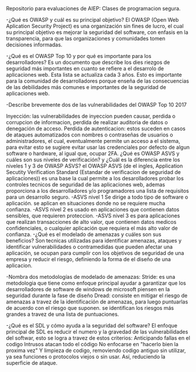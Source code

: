Repositorio para evaluaciones de AIEP: Clases de programacion segura.

-¿Qué es OWASP y cuál es su principal objetivo? El OWASP (Open Web Aplication Security Project) es una organización sin fines de lucro, el cual su principal objetivo es mejorar la seguridad del software, con enfasis en la transparencia, para que las organizaciones y comunidades tomen decisiones informadas.

-¿Qué es el OWASP Top 10 y por qué es importante para los desarrolladores? Es un documento que describe los dies riezgos de seguridad más importantes en cuanto se refiere a el desarrolo de aplicaciones web. Esta lista se actualiza cada 3 años. Esto es importante para la comunidad de desarrolladores porque enseña de las consecuencias de las debilidades más comunes e importantes de la seguridad de aplicaciones web.

-Describe brevemente dos de las vulnerabilidades del OWASP Top 10 2017

Inyección: las vulnerabilidades de inyeccion pueden causar, perdida o corrupcion de informacion, perdida de realizar auditoria de datos o denegación de acceso.
Perdida de autenticacion: estos suceden en casos de ataques automatizados con nombres o contraseñas de usuarios o administradores, el cual, eventualmente permite un acceso a el sistema, para evitar esto se sugiere evitar usar las credenciales por defecto de algun software o hardware, al igual que, ocupar 2FA.
¿Qué es OWASP ASVS y cuáles son sus niveles de verificación? y ¿Cuál es la diferencia entre los niveles 1 y 3 de OWASP ASVS? el OWASP ASVS (de el ingles, Application Secutity Verification Standard (Estandar de verificacion de seguridad de aplicaciones)) es una base la cual permite a los desarolladores probar los controles tecnicos de seguridad de las aplicaciones web, ademas proporciona a los desarrolladores y/o programadores una lista de requisitos para un desarrollo seguro. -ASVS nivel 1 Se dirige a todo tipo de software o aplicación. se aplican en situaciones donde no se requiere mucha confianza. -ASVS nivel 2 es usado en aplicaciones que contienen datos sensibles, que requieren proteccion. -ASVS nivel 3 es para aplicaciones que realizan transacciones de alto valor, que contienen datos medicos confidenciales, o cualquier aplicación que requiera el más alto valor de confianza.
-¿Qué es el modelado de amenazas y cuáles son sus beneficios? Son tecnicas utilizadas para identificar amenazas, ataques y identificar vulnerabilidades o contramedidas que pueden afectar una aplicación, se ocupan para cumplir con los objetivos de seguridad de una empresa y reducir el riesgo, definiendo la forma de el diseño de una aplicacion.

-Nombra dos metodologías de modelado de amenazas: Stride: es una metodologia que tiene como enfoque principal ayudar a garantizar que los desarrolladores de software de windows de microsoft piensen en la seguridad
durante la fase de diseño Dread: consiste en mitigar el riesgo de amenazas a travez de la identificación de amenazas, para luego puntuarlas de acuerdo con el riesgo que suponen. se identifican los riesgos más grandes a travez de una lista de puntuaciones.

-¿Qué es el SDL y cómo ayuda a la seguridad del software? El enfoque principal de SDL es reducir el numero y la gravedad de las vulnerabilidades del softwar, esto se logra a travez de estos criterios: Anticipando fallas en el codigo Intrusos atacan todo el código No enfocarse en "hacerlo bien la proxima vez" Y limpieza de codigo, removiendo codigo antiguo sin utilizar, ya sea funciones o protocolos viejos o sin usar. Así, reduciendo la superficie de ataque.
